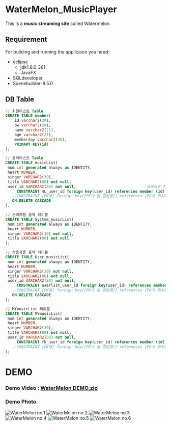 # WaterMelon_MusicPlayer

This is a **music streaming site** called Watermelon.

## Requirement
For building and running the applicaion you need:
* eclipse
  * jdk1.8.0_361
  * JavaFX
* SQLdeveloper
* Scenebuilder-8.5.0

## DB Table
```SQL
// 회원리스트 Table
CREATE TABLE member(
    id varchar2(20),
    pw varchar2(20),
    name varchar2(21),
    age varchar2(21),
    memberday varchar2(40),
    PRIMARY KEY(id)
);

// 음악리스트 Table
CREATE TABLE musicList(
 num int generated always as IDENTITY,
 heart NUMBER,
 singer VARCHAR2(30), 
 title VARCHAR2(80) not null, 
 user_id VARCHAR2(80) not null,				     	        --외래키로 지정할 컬럼
     CONSTRAINT mL_user_id foreign key(user_id) references member (id)  --외래키 지정문
   --CONSTRAINT [FK명] foreign key([FK가 될 컬럼명]) references [PK가 위치하는 테이블] ([PK컬럼명])
   ON DELETE CASCADE
);

// 관리자용 음악 테이블
CREATE TABLE System_musicList(
 num int generated always as IDENTITY,
 heart NUMBER,
 singer VARCHAR2(30) not null,
 title VARCHAR2(80) not null
);

// 사용자용 음악 테이블
CREATE TABLE User_musicList(
 num int generated always as IDENTITY,
 heart NUMBER,
 singer VARCHAR2(30) not null,
 title VARCHAR2(80) not null,
 user_id VARCHAR2(80) not null,                                               --외래키로 지정할 컬럼
     CONSTRAINT userlist_user_id foreign key(user_id) references member (id)  --외래키 지정문
   --CONSTRAINT [FK명] foreign key([FK가 될 컬럼명]) references [PK가 위치하는 테이블] ([PK컬럼명])
   ON DELETE CASCADE
);

// MYmusicList 테이블
CREATE TABLE MYmusicList(
 num int generated always as IDENTITY,
 heart NUMBER,
 singer VARCHAR2(30), 
 title VARCHAR2(80) not null, 
 user_id VARCHAR2(80) not null,                                         --외래키로 지정할 컬럼
     CONSTRAINT fk_user_id foreign key(user_id) references member (id)  --외래키 지정문
   --CONSTRAINT [FK명] foreign key([FK가 될 컬럼명]) references [PK가 위치하는 테이블] ([PK컬럼명])
);
```

# DEMO
### Demo Video : [WaterMelon DEMO.zip](https://github.com/Ga-000/WaterMelon_MusicPlayer/files/11805182/watermelon.zip)
### Demo Photo
![WaterMelon no.1](https://github.com/Ga-000/WaterMelon_MusicPlayer/assets/134590236/6ccb5029-d634-4b0f-9482-cccebb41bd7b)
![WaterMelon no.2](https://github.com/Ga-000/WaterMelon_MusicPlayer/assets/134590236/b70b8cfc-e201-4759-b9fc-3e5a3fb80f8f)
![WaterMelon no.3](https://github.com/Ga-000/WaterMelon_MusicPlayer/assets/134590236/4ac55851-3fd9-4adc-bd52-5ccd3ca07d74)
![WaterMelon no.4](https://github.com/Ga-000/WaterMelon_MusicPlayer/assets/134590236/adc535fb-ec9c-4c5d-bfbe-6926d80c304b)
![WaterMelon no.5](https://github.com/Ga-000/WaterMelon_MusicPlayer/assets/134590236/f85a0c0a-9c2a-4649-a5df-01b329f9bedb)
![WaterMelon no.6](https://github.com/Ga-000/WaterMelon_MusicPlayer/assets/134590236/812b02cb-c70a-4e01-aaa5-1e87420bf964)

